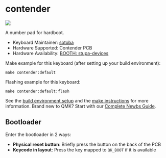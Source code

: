 # contender

![](https://i.imgur.com/JME6nwB.jpg)

A number pad for hardboot.

* Keyboard Maintainer: [sotoba](https://github.com/sotoba)
* Hardware Supported: Contender PCB
* Hardware Availability: [BOOTH: stupa-devices](https://stupa-devices.booth.pm/)

Make example for this keyboard (after setting up your build environment):

    make contender:default

Flashing example for this keyboard:

    make contender:default:flash

See the [build environment setup](https://docs.qmk.fm/#/getting_started_build_tools) and the [make instructions](https://docs.qmk.fm/#/getting_started_make_guide) for more information. Brand new to QMK? Start with our [Complete Newbs Guide](https://docs.qmk.fm/#/newbs).

## Bootloader

Enter the bootloader in 2 ways:

* **Physical reset button**: Briefly press the button on the back of the PCB
* **Keycode in layout**: Press the key mapped to `QK_BOOT` if it is available
